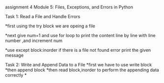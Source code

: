 assignment 4
Module 5: Files, Exceptions, and Errors in Python

Task 1: Read a File and Handle Errors 

*first using the try block we are opeing a file

*next give num=1 and use for loop to print the content line by line  with line number ,and increment num 

*use except block:inorder if there is a file not found error print the given message


Task 2: Write and Append Data to a File
 *first we have to use write block
 *then append block
 *then read block,inorder to perform the appending data correctly 
 *
